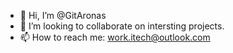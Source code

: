 - 👋 Hi, I’m @GitAronas
- 💞️ I’m looking to collaborate on intersting projects.
- 📫 How to reach me: work.itech@outlook.com

<!---
GitAronas/GitAronas is a ✨ special ✨ repository because its `README.md` (this file) appears on your GitHub profile.
You can click the Preview link to take a look at your changes.
--->
